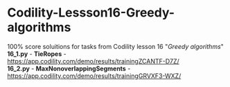 # Codility-Lessson16-Greedy-algorithms
100% score soluitions for tasks from Codility lesson 16 "*Greedy algorithms*"  
**16_1.py** - **TieRopes** - https://app.codility.com/demo/results/trainingZCANTF-D7Z/  
**16_2.py** - **MaxNonoverlappingSegments** - https://app.codility.com/demo/results/trainingGRVXF3-WXZ/  

